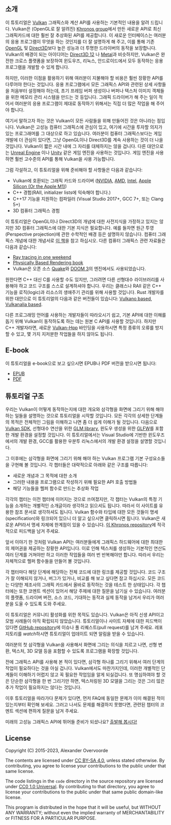 ## 소개

이 튜토리얼은 [Vulkan](https://www.khronos.org/vulkan/) 그래픽스와 계산 API를 사용하는 기본적인 내용을 알려 드립니다. Vulkan은 (OpenGL로 잘 알려진) [Khronos group](https://www.khronos.org/)에서 만든 새로운 API로 최신 그래픽카드에 대한 훨씬 잘 추상화된 API를 제공합니다. 이 새로운 인터페이스는 여러분의 응용 프로그램이 무엇을 하는 것인지를 더 잘 설명하게 해 주고, 이를 통해 기존 [OpenGL](https://en.wikipedia.org/wiki/OpenGL)
및 [Direct3D](https://en.wikipedia.org/wiki/Direct3D)보다 높은 성능과 더 투명한 드라이버의 동작을 보장합니다. Vulkan의 배경이 되는 아이디어는 [Direct3D 12](https://en.wikipedia.org/wiki/Direct3D#Direct3D_12)
나 [Metal](<https://en.wikipedia.org/wiki/Metal_(API)>)과 비슷하지만, Vulkan은 완전한 크로스 플랫폼을 보장하여 윈도우즈, 리눅스, 안드로이드에서 모두 동작하는 응용 프로그램을 개발할 수 있게 합니다.

하지만, 이러한 이점을 활용하기 위해 여러분이 지불해야 할 비용은 훨씬 장황한 API를 다루어야 한다는 것입니다. 응용 프로그램에서 모든 그래픽스 API와 관련된 상세 사항들을 처음부터 설정해야 하는데, 초기 프레임 버퍼 생성이나 버퍼나 텍스처 이미지 객체들을 위한 메모리 관리 시스템을 만드는 것 등입니다. 그래픽 드라이버가 해 주는 일이 적어서 여러분의 응용 프로그램이 제대로 동작하기 위해서는 직접 더 많은 작업을 해 주어야 합니다.

여기서 말하고자 하는 것은 Vulkan이 모든 사람들을 위해 만들어진 것은 아니라는 점입니다. Vulkan은 고성능 컴퓨터 그래픽스에 관심이 있고, 여기에 시간을 투자할 의지가 있는 프로그래머를 그 대상으로 하고 있습니다. 여러분이 컴퓨터 그래픽스보다는 게임 개발에 더 관심이 있다면, 그냥 OpenGL이나 Direct3D를 계속 사용하는 것이 더 나을 것입니다. Vulkan이 짧은 시간 내에 그 자리를 대체하지는 않을 겁니다. 다른 대안으로는 [Unreal Engine](https://en.wikipedia.org/wiki/Unreal_Engine#Unreal_Engine_4)
이나 [Unity](<https://en.wikipedia.org/wiki/Unity_(game_engine)>) 같은 게임 엔진을 사용하는 것입니다. 게임 엔진을 사용하면 훨씬 고수준의 API를 통해 Vulkan을 사용 가능합니다.

그럼 각설하고, 이 튜토리얼을 위해 준비해야 할 사항들은 다음과 같습니다:

- Vulkan에 호환되는 그래픽 카드와 드라이버 ([NVIDIA](https://developer.nvidia.com/vulkan-driver), [AMD](http://www.amd.com/en-us/innovations/software-technologies/technologies-gaming/vulkan), [Intel](https://software.intel.com/en-us/blogs/2016/03/14/new-intel-vulkan-beta-1540204404-graphics-driver-for-windows-78110-1540), [Apple Silicon (Or the Apple M1)](https://www.phoronix.com/scan.php?page=news_item&px=Apple-Silicon-Vulkan-MoltenVK))
- C++ 경험(RAII, initializer lists에 익숙해야 합니다.)
- C++17 기능을 지원하는 컴파일러 (Visual Studio 2017+, GCC 7+, 또는 Clang 5+)
- 3D 컴퓨터 그래픽스 경험

이 튜토리얼은 OpenGL이나 Direct3D의 개념에 대한 사전지식을 가정하고 있지는 않지만 3D 컴퓨터 그래픽스에 대한 기본 지식은 필요합니다. 예를 들자면 원근 투영(Perspective projection)에 관한 수학적인 배경 등은 설명하지 않습니다. 컴퓨터 그래픽스 개념에 대한 개념서로 [이 책](https://paroj.github.io/gltut/)을 참고 하십시오. 다른 컴퓨터 그래픽스 관련 자료들은 다음과 같습니다:

- [Ray tracing in one weekend](https://github.com/RayTracing/raytracing.github.io)
- [Physically Based Rendering book](http://www.pbr-book.org/)
- Vulkan은 오픈 소스 [Quake](https://github.com/Novum/vkQuake)와 [DOOM 3](https://github.com/DustinHLand/vkDOOM3)의 엔진에서도 사용되었습니다.

원한다면 C++ 대신 C를 사용할 수도 있지만, 그러려면 다른 선형대수 라이브러리를 사용해야 하고 코드 구조를 스스로 설계하셔야 합니다. 우리는 클래스나 RAII 같은 C++ 기능을 로직(logic)과 리소스의 생애주기 관리를 위해 사용할 것입니다. Rust 개발자를 위한 대안으로 이 튜토리얼의 다음과 같은 버전들이 있습니다: [Vulkano based](https://github.com/bwasty/vulkan-tutorial-rs), [Vulkanalia based](https://kylemayes.github.io/vulkanalia).

다른 프로그래밍 언어를 사용하는 개발자들이 따라오시기 쉽고, 기본 API에 대한 이해를 돕기 위해 Vulkan이 동작하도록 하는 데는 원본 C API를 사용할 것입니다. 하지만 C++ 개발자라면, 새로운 [Vulkan-Hpp](https://github.com/KhronosGroup/Vulkan-Hpp) 바인딩을 사용하시면 특정 종류의 오류를 방지할 수 있고, 몇 가지 지저분한 작업들을 하지 않아도 됩니다.

## E-book

이 튜토리얼을 e-book으로 보고 싶으시면 EPUB나 PDF 버전을 받으시면 됩니다:

- [EPUB](https://vulkan-tutorial.com/resources/vulkan_tutorial_en.epub)
- [PDF](https://vulkan-tutorial.com/resources/vulkan_tutorial_en.pdf)

## 튜토리얼 구조

우리는 Vulkan이 어떻게 동작하는지에 대한 개요와 삼각형을 화면에 그리기 위해 해야 하는 일들을 설명하는 것으로 튜토리얼을 시작할 것입니다. 모든 각각의 상세한 단계들의 목적은 전체적인 그림을 이해하고 나면 좀 더 쉽게 이해가 될 것입니다. 다음으로 [Vulkan SDK](https://lunarg.com/vulkan-sdk/), 선형대수 연산을 위한 [GLM library](http://glm.g-truc.net/), 윈도우 생성을 위한 [GLFW](http://www.glfw.org/)를 포함한 개발 환경을 설정할 것입니다. 이 튜토리얼에서는 Visual Studio에 기반한 윈도우즈에서의 개발 환경, GCC를 활용한 우분투 리눅스에서의 개발 환경 설정을 설명할 것입니다.

그 이후에는 삼각형을 화면에 그리기 위해 해야 하는 Vulkan 프로그램 기본 구성요소들을 구현해 볼 것입니다. 각 챕터들은 대략적으로 아래와 같은 구조를 따릅니다:

- 새로운 개념과 그 목적에 대한 소개
- 그러한 내용을 프로그램으로 작성하기 위해 필요한 API 호출 방법들
- 해당 기능들을 헬퍼 함수로 만드는 추상화 작업

각각의 챕터는 이전 챕터에 이어지는 것으로 쓰여졌지만, 각 챕터는 Vulkan의 특정 기능을 소개하는 개별적인 소개글이라 생각하고 읽으셔도 됩니다. 따라서 이 사이트를 유용한 참조 문서로 생각하셔도 됩니다. Vulkan 함수와 타입에 대한 모든 것들이 명세(specification)와 링크되어 있으니 더 알고 싶으시면 클릭하시면 됩니다. Vulkan은 새로운 API라서 명세 자체에 한계점이 있을 수 있습니다. [이 Khronos repository](https://github.com/KhronosGroup/Vulkan-Docs)에 적극적으로 피드백을 남겨 주세요.

앞서 이야기 한 것처럼 Vulkan API는 여러분들에게 그래픽스 하드웨어에 대한 최대한의 제어권을 제공하는 장황한 API입니다. 이로 인해 텍스처를 생성하는 기본적인 연산도 여러 단계를 거쳐야만 하고 이러한 작업들을 여러 번 반복해야만 합니다. 따라서 우리는 자체적으로 헬퍼 함수들을 만들어 볼 것입니다.

각 챕터마다 해당 단계에 해당하는 전체 코드에 대한 링크를 제공할 것입니다. 코드 구조가 잘 이해되지 않거나, 버그가 있거나, 비교를 해 보고 싶다면 참고 하십시오. 모든 코드는 다양한 제조사의 그래픽 카드에서 올바로 동작하는 것을 테스트 한 상태입니다. 각 챕터에는 또한 코멘트 섹션이 있어서 해당 주제에 대한 질문을 남기실 수 있습니다. 여러분의 플랫폼, 드라이버 버전, 소스 코드, 기대하는 동작과 실제 동작을 남겨서 우리가 여러분을 도울 수 있도록 도와 주세요.

이 튜토리얼은 커뮤니티 활성화를 위한 목적도 있습니다. Vulkan은 아직 신생 API이고 모범 사례들이 아직 확립되지 않았습니다. 튜토리얼이나 사이트 자체에 대한 피드백이 있다면 [GitHub repository](https://github.com/Overv/VulkanTutorial)에 이슈나 풀 리퀘스트(pull request)를 남겨 주세요. 레포지토리를 *watch*하시면 튜토리얼이 업데이트 되면 알림을 받을 수 있습니다.

여러분의 첫 삼각형을 Vulkan을 사용해서 화면에 그리는 의식을 치르고 나면, 선형 변환, 텍스처, 3D 모델 등을 포함할 수 있도록 프로그램을 확장할 것입니다.

전에 그래픽스 API를 사용해 본 적이 있다면, 삼각형 하나를 그리기 위해서 여러 단계의 작업이 필요하다는 것을 아실 겁니다. Vulkan에서도 마찬가지인데, 이러한 개별적인 단계들이 이해하기 어렵지 않고 꼭 필요한 작업임을 알게 되실겁니다. 또 명심하여야 할 것은 단순한 삼각형을 한 번 그리기만 하면, 텍스처링된 3D 모델을 그리는 것은 그리 많은 추가 작업이 필요하지는 않다는 것입니다.

이후 튜토리얼을 따라가다 문제가 있다면, 먼저 FAQ에 동일한 문제가 이미 해결된 적이 있는지부터 확인해 보세요. 그러고 나서도 문제를 해결하지 못했다면, 관련된 챕터의 코멘트 섹션에 편하게 질문을 남겨 주세요.

미래의 고성능 그래픽스 API에 뛰어들 준비가 되셨나요? [출발해 봅시다!](!kr/Overview)

## License

Copyright (C) 2015-2023, Alexander Overvoorde

The contents are licensed under [CC BY-SA 4.0](https://creativecommons.org/licenses/by-sa/4.0/),
unless stated otherwise. By contributing, you agree to license
your contributions to the public under that same license.

The code listings in the `code` directory in the source repository are licensed 
under [CC0 1.0 Universal](https://creativecommons.org/publicdomain/zero/1.0/).
By contributing to that directory, you agree to license your contributions to
the public under that same public domain-like license.

This program is distributed in the hope that it will be useful, but WITHOUT ANY
WARRANTY; without even the implied warranty of MERCHANTABILITY or FITNESS FOR A
PARTICULAR PURPOSE.